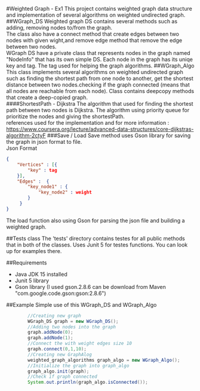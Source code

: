 #Weighted Graph - Ex1
This project contains weighted graph data structure and implementation of several algorithms on weighted undirected graph.
##WGraph_DS
Weighted graph DS contains several methods such as adding, removing nodes to/from the graph.<br/>
The class also have a connect method that create edges between two nodes with given wight,and remove edge method that remove the edge between two nodes.<br/>
WGraph DS have a private class that represents nodes in the graph named "NodeInfo" that has its own simple DS.
Each node in the graph has its uniqe key and tag. The tag used for helping the graph algorithms.
##WGraph_Algo
This class implements several algorithms on weighted undirected graph such as finding the shortest path from one node to another, 
get the shortest distance between two nodes.checking if the graph connected (means that all nodes are reachable from each node).
Class contains deepcopy methods that create a deep-copied graph.  
####ShortestPath - Dijkstra
The algorithm that used for finding the shortest path between two nodes is Dijkstra.
The algorithm using priority queue for prioritize the nodes and giving the shortestPath.<br/>
references used for the implementation and for more information : https://www.coursera.org/lecture/advanced-data-structures/core-dijkstras-algorithm-2ctyF
###Save / Load
Save method uses Gson library for saving the graph in json format to file.<br/>
Json Format
```json
{
    "Vertices" : [{
        "key" : tag
    }],
    "Edges" :  {
        "key_node1" : {
            "key_node2" : weight
        }
     }
}
```
The load function also using Gson for parsing the json file and building a weighted graph.

##Tests class
The 'tests' directory contains testes for all public methods that in both of the classes.
Uses Junit 5 for testes functions. You can look up for examples there.

##Requirements
* Java JDK 15 installed
* Junit 5 library
* Gson library (I used gson.2.8.6 can be download from Maven "com.google.code.gson:gson:2.8.6")

##Example
Simple use of this WGraph_DS and WGraph_Algo  
``` java
        //Creating new graph
        WGraph_DS graph = new WGraph_DS();
        //Adding two nodes into the graph
        graph.addNode(0);
        graph.addNode(1);
        //Connect the with weight edges size 10
        graph.connect(0,1,10);
        //Creating new GraphAlog
        weighted_graph_algorithms graph_algo = new WGraph_Algo();
        //Initialize the graph into graph_algo
        graph_algo.init(graph); 
        //Check if graph connected
        System.out.println(graph_algo.isConnected());
```
